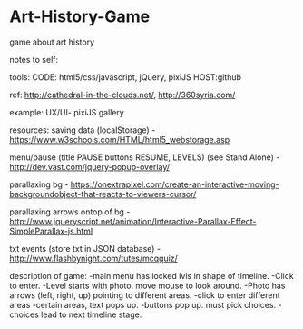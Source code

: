# Art-History-Game
game about art history


notes to self:

tools:
CODE: html5/css/javascript, jQuery, pixiJS
HOST:github

ref: http://cathedral-in-the-clouds.net/, http://360syria.com/ 

example:
UX/UI- pixiJS gallery

resources:
saving data (localStorage) - https://www.w3schools.com/HTML/html5_webstorage.asp

menu/pause (title PAUSE buttons RESUME, LEVELS) (see Stand Alone) - http://dev.vast.com/jquery-popup-overlay/

parallaxing bg - https://onextrapixel.com/create-an-interactive-moving-backgroundobject-that-reacts-to-viewers-cursor/

parallaxing arrows ontop of bg - http://www.jqueryscript.net/animation/Interactive-Parallax-Effect-SimpleParallax-js.html

txt events (store txt in JSON database) - http://www.flashbynight.com/tutes/mcqquiz/


description of game:
-main menu has locked lvls in shape of timeline. 
-Click to enter. 
-Level starts with photo. move mouse to look around.
-Photo has arrows (left, right, up) pointing to different areas. 
-click to enter different areas 
-certain areas, text pops up. 
-buttons pop up. must pick choices. 
-choices lead to next timeline stage.
